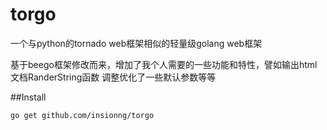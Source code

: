 torgo
===
一个与python的tornado web框架相似的轻量级golang web框架

基于beego框架修改而来，增加了我个人需要的一些功能和特性，譬如输出html文档RanderString函数
调整优化了一些默认参数等等

##Install

    go get github.com/insionng/torgo